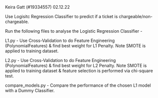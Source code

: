 Keira Gatt (#19334557)
02.12.22

Use Logisitc Regression Classifier to predict if a ticket is chargeable/non-chargeable.

Run the following files to analyse the Logistic Regression Classifier -

L1.py - Use Cross-Validation to do Feature Engineering (PolynomialFeatures) & find best weight for L1 Penalty.
	Note SMOTE is applied to training dataset.

L2.py - Use Cross-Validation to do Feature Engineering (PolynomialFeatures) & find best weight for L2 Penalty.
	Note SMOTE is applied to training dataset & feature selection is performed via chi-square test.

compare_models.py - Compare the performance of the chosen L1 model with a Dummy Classifier.